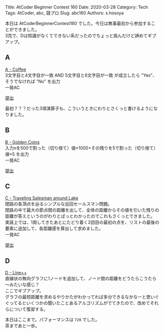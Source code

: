 Title: AtCoder Beginner Contest 160
Date: 2020-03-28
Category: Tech
Tags: AtCoder, abc, 競プロ
Slug: abc160
Authors: s.hosoya

本日は AtCoderBeginnerContest160 でした。今日は無事最初から参加することができました。  
3完で、Dは知識がなくてできない系だったのでちょっと挑んだけど諦めてギブアップ。  

## A

[A - Coffee](https://atcoder.jp/contests/abc160/tasks/abc160_a)  
3文字目と4文字目が一致 AND 5文字目と6文字目が一致 が成立したら "Yes"、そうでなければ "No" を出力  
一発AC

[提出](https://atcoder.jp/contests/abc160/submissions/11266646)  

最初？？？だった3項演算子も、こういうときにわりとさくっと書けるようになりました。  

## B

[B - Golden Coins](https://atcoder.jp/contests/abc160/tasks/abc160_b)  
入力nを500で割った（切り捨て）値×1000+その残りを5で割った（切り捨て）値×5 を出力  
一発AC

[提出](https://atcoder.jp/contests/abc160/submissions/11273170)

## C

[C - Traveling Salesman around Lake](https://atcoder.jp/contests/abc160/tasks/abc160_c)  
閉路の各頂点を辿るシンプルな巡回セールスマン問題。  
閉路の中で最大の節点間の距離を出して、全体の距離からその値を引いた残りの距離が答えというのがわりとぱっとわかったのでこれもさくっとできました。  
実装上では、1周してきたあとにたどり着く2回目の最初の点を、リストの最後の要素に追加して、各距離感を算出して求めました。  
一発AC

[提出](https://atcoder.jp/contests/abc160/submissions/11285795)

## D

[D - Line++](https://atcoder.jp/contests/abc160/tasks/abc160_d)  
直線状の無向グラフに1ノードを追加して、ノード間の距離をどうたらこうたら～みたいな感じ？  
ここでギブアップ。  
グラフの最短距離を求めるやりかたがわかってれば多分できるなかなーと思いぐぐってるといくつかの聞いたことあるアルゴリズムがでてきたので、改めてそれらについて復習する。

本日はここまで。パフォーマンスは `720` でした。  
茶まであと一歩。  
